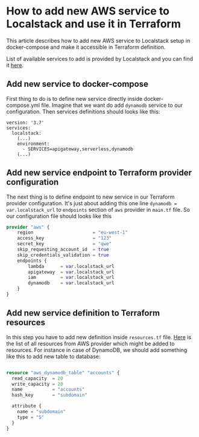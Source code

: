 # How to add new AWS service to Localstack and use it in Terraform

This article describes how to add new AWS service to Localstack setup in docker-compose and make it accessible in Terraform definition.

List of available services to add is provided by Localstack and you can find it [here](https://github.com/localstack/localstack#overview).

## Add new service to docker-compose

First thing to do is to define new service directly inside docker-compose.yml file. Imagine that we want do add `dynamodb` service to our configuration. Then services definitions should looks like this:

```
version: '3.7'
services:
  localstack:
    (...)
    environment:
      - SERVICES=apigateway,serverless,dynamodb
    (...)
```

## Add new service endpoint to Terraform provider configuration

The next thing is to define endpoint to new service in our Terraform provider configuration. It's just about adding this one line `dynamodb = var.localstack_url` to `endpoints` section of `aws` provider in `main.tf` file. So our configuration file should looks like this

```terraform
provider "aws" {
    region                      = "eu-west-1"
    access_key                  = "123"
    secret_key                  = "qwe"
    skip_requesting_account_id  = true
    skip_credentials_validation = true
    endpoints {
        lambda      = var.localstack_url
        apigateway  = var.localstack_url
        iam         = var.localstack_url
        dynamodb    = var.localstack_url
    }
}
```

## Add new service definition to Terraform resources

In this step you have to add new definition inside `resources.tf` file. [Here](https://registry.terraform.io/providers/hashicorp/aws/latest/docs) is the list of all resources from AWS provider which might be added to resources. For instance in case of DynamoDB, we should add something like this to add new table to database:

```terraform

resource "aws_dynamodb_table" "accounts" {
  read_capacity  = 20
  write_capacity = 20
  name           = "accounts"
  hash_key       = "subdomain"

  attribute {
    name = "subdomain"
    type = "S"
  }
}
```
